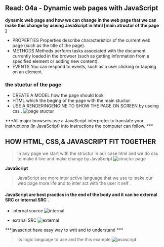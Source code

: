 ## Read: 04a - Dynamic web pages with JavaScript

**dynamic web page and how we can change in the web page that we can make this change by useing JavaScript in html [main atructur of the page ]**

- PROPERTIES
Properties describe characteristics of the current
web page (such as the title of the page).
- METHODS
Methods perform tasks associated with the
document currently loaded in the browser (such
as getting information from a specified element or
adding new content).
- EVENTS
You can respond to events, such as a user clicking or
tapping on an element.


### the stuctur of the page 
- CREATE A MODEL how the page should look 
- HTML which the beging of the page with the main stuctur.
- USE A RENDERINGENGINE TO SHOW THE PAGE ON SCREEN by useing css .
![page stuctur](https://www.researchgate.net/profile/Muhammad-Pasha-6/publication/323869270/figure/fig3/AS:606182121164801@1521536488788/Structure-of-an-HTML5-Web-Page.png)


***All major browsers use a JavaScript interpreter to translate your
instructions (in JavaScript) into instructions the computer can follow. ***


## HOW HTML, CSS,& JAVASCRIPT FIT TOGETHER 
> in any page we start with the structur in our case html 
and we do css to make it live and make change by JavaScript
![structur page](https://slideplayer.com/slide/16324903/95/images/2/How+HTML%2C+CSS%2C+and+JS+Fit+Together.jpg) 

  
 
 **JavaScript**

 > JavaScript are more inter active language that we use to make our web page more life and to inter act with the user it self .


 #### JavaScript are best practics in the end of the body and it can be external SRC or internal SRC .

 - internal source 
![internal](https://user-images.githubusercontent.com/8504000/40852780-4a8f9cf8-6591-11e8-8204-4d3642cf905e.png)


- extrnal SRC
![external](https://www.homeandlearn.co.uk/javascript/images/chapter_1/first_script_alert.gif)


***javascript have easy way to writ and to understand  ***
> its logic language to use and the this example 
![javascript](https://i.stack.imgur.com/ANAYh.png)




